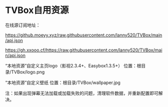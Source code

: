 # TVBox自用资源

在线源订阅地址：

https://github.moeyy.xyz/raw.githubusercontent.com/lanny520/TVBox/main/api.json

https://gh.xxooo.cf/https://raw.githubusercontent.com/lanny520/TVBox/main/api.json

“本地资源”自定义主页logo（影视2.3.4+、Easybox1.3.5+）
位置：根目录/TVBox/logo.png

“本地资源”自定义壁纸
位置：根目录/TVBox/wallpaper.jpg

注：如果出现弹幕无法加载或加载失败的问题，清理软件数据，并重新配置即可解决。

